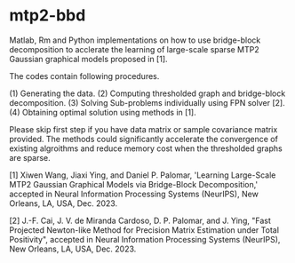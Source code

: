 # mtp2-bbd
Matlab, Rm and Python implementations on how to use bridge-block decomposition to acclerate the learning of large-scale sparse MTP2 Gaussian graphical models proposed in [1]. 

The codes contain following procedures.

(1) Generating the data.
(2) Computing thresholded graph and bridge-block decomposition.
(3) Solving Sub-problems individually using FPN solver [2].
(4) Obtaining optimal solution using methods in [1].

Please skip first step if you have data matrix or sample covariance matrix provided. The methods could significantly accelerate the convergence of existing algroithms and reduce memory cost when the thresholded graphs are sparse. 

[1] Xiwen Wang, Jiaxi Ying, and Daniel P. Palomar, 'Learning Large-Scale MTP2 Gaussian Graphical Models via Bridge-Block Decomposition,' accepted in Neural Information Processing Systems (NeurIPS), New Orleans, LA, USA, Dec. 2023.

[2] J.-F. Cai, J. V. de Miranda Cardoso, D. P. Palomar, and J. Ying, "Fast Projected Newton-like Method for Precision Matrix Estimation under Total Positivity", accepted in Neural Information Processing Systems (NeurIPS), New Orleans, LA, USA, Dec. 2023.


